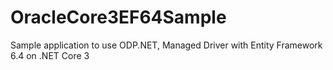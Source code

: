 # OracleCore3EF64Sample
Sample application to use ODP.NET, Managed Driver with Entity Framework 6.4 on .NET Core 3
